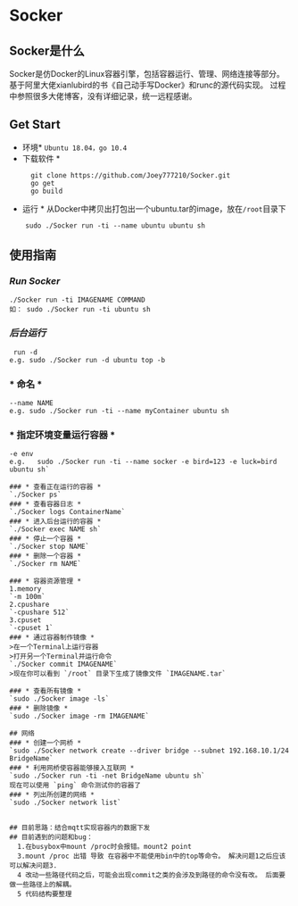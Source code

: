 # Socker  
## Socker是什么
  Socker是仿Docker的Linux容器引擎，包括容器运行、管理、网络连接等部分。基于阿里大佬xianlubird的书《自己动手写Docker》和runc的源代码实现。
  过程中参照很多大佬博客，没有详细记录，统一远程感谢。
## Get Start
* 环境*
  `Ubuntu 18.04，go 10.4`
* 下载软件 *
  ```
	git clone https://github.com/Joey777210/Socker.git
	go get
	go build
  ```
* 运行 *
从Docker中拷贝出打包出一个ubuntu.tar的image，放在`/root`目录下  
```
	sudo ./Socker run -ti --name ubuntu ubuntu sh
```

## 使用指南
### *Run Socker*  
```
./Socker run -ti IMAGENAME COMMAND  
如： sudo ./Socker run -ti ubuntu sh
```
### *后台运行*
```
 run -d
e.g. sudo ./Socker run -d ubuntu top -b  
```
### * 命名 *  
```
--name NAME
e.g. sudo ./Socker run -ti --name myContainer ubuntu sh    
```
### * 指定环境变量运行容器 *  
```
-e env  
e.g.   sudo ./Socker run -ti --name socker -e bird=123 -e luck=bird ubuntu sh`  

### * 查看正在运行的容器 *  
`./Socker ps`  
### * 查看容器日志 *
`./Socker logs ContainerName`  
### * 进入后台运行的容器 *
`./Socker exec NAME sh`  
### * 停止一个容器 *
`./Socker stop NAME`  
### * 删除一个容器 *
`./Socker rm NAME`  

### * 容器资源管理 *
1.memory  
`-m 100m`  
2.cpushare  
`-cpushare 512`  
3.cpuset   
`-cpuset 1`  
### * 通过容器制作镜像 *
>在一个Terminal上运行容器
>打开另一个Terminal并运行命令
`./Socker commit IMAGENAME`  
>现在你可以看到 `/root` 目录下生成了镜像文件 `IMAGENAME.tar`  

### * 查看所有镜像 *  
`sudo ./Socker image -ls`  
### * 删除镜像 *  
`sudo ./Socker image -rm IMAGENAME`  

## 网络
### * 创建一个网桥 *
`sudo ./Socker network create --driver bridge --subnet 192.168.10.1/24 BridgeName`  
### * 利用网桥使容器能够接入互联网 *
`sudo ./Socker run -ti -net BridgeName ubuntu sh`  
现在可以使用 `ping` 命令测试你的容器了  
### * 列出所创建的网络 *
`sudo ./Socker network list`    


## 目前思路：结合mqtt实现容器内的数据下发  
## 目前遇到的问题和bug：  
  1.在busybox中mount /proc时会报错。mount2 point  
  3.mount /proc 出错 导致 在容器中不能使用bin中的top等命令。 解决问题1之后应该可以解决问题3.
  4 改动一些路径代码之后，可能会出现commit之类的会涉及到路径的命令没有改。 后面要做一些路径上的解耦。  
  5 代码结构要整理  
